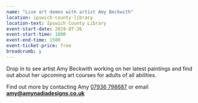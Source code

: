 ```yaml
---
name: "Live art demos with artist Amy Beckwith"
location: ipswich-county-library
location-text: Ipswich County Library
event-start-date: 2019-07-26
event-start-time: 1000
event-end-time: 1500
event-ticket-price: free
breadcrumb: y
---
```


Drop in to see artist Amy Beckwith working on her latest paintings and find out about her upcoming art courses for adults of all abilities.

Find out more by contacting Amy [07936 798687](tel:07936798687) or email **amy@amynadiadesigns.co.uk**
